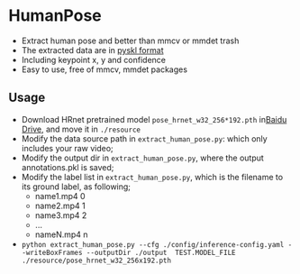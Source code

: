 # HumanPose
- Extract human pose and better than mmcv or mmdet trash
- The extracted data are in [pyskl format](https://github.com/kennymckormick/pyskl/tree/main/tools/data)
- Including keypoint x, y and confidence
- Easy to use, free of mmcv, mmdet packages
## Usage
- Download HRnet pretrained model `pose_hrnet_w32_256*192.pth` in[Baidu Drive](https://pan.baidu.com/s/1RHJfjatYaZ2j4kVnhvlYPw?pwd=hxn8), and move it in `./resource`
- Modify the data source path in `extract_human_pose.py`: which only includes your raw video;
- Modify the output dir in `extract_human_pose.py`, where the output annotations.pkl is saved;
- Modify the label list in `extract_human_pose.py`, which is the filename to its ground label, as following;
  - name1.mp4 0
  - name2.mp4 1
  - name3.mp4 2
  - ...
  - nameN.mp4 n
- `python extract_human_pose.py --cfg ./config/inference-config.yaml --writeBoxFrames --outputDir ./output  TEST.MODEL_FILE ./resource/pose_hrnet_w32_256x192.pth`